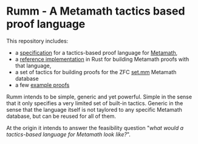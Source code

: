 
# Rumm - A Metamath tactics based proof language

This repository includes:
- a [specification](rumm.md) for a tactics-based proof language for [Metamath](http://us.metamath.org/),
- a [reference implementation](rumm) in Rust for building Metamath proofs with that language,
- a set of tactics for building proofs for the ZFC [set.mm](http://us.metamath.org/mpeuni/mmset.html) Metamath database
- a few [example proofs](rumm/examples)

Rumm intends to be simple, generic and yet powerful. Simple in the sense that it only specifies a very limited set of built-in tactics. Generic in the sense that the language itself is not taylored to any specific Metamath database, but can be reused for all of them.

At the origin it intends to answer the feasibility question "*what would a tactics-based language for Metamath look like?*".
